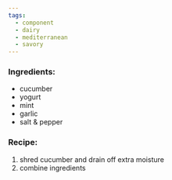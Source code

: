```yaml
---
tags:
  - component
  - dairy
  - mediterranean
  - savory
---
```

### Ingredients:
- cucumber
- yogurt
- mint
- garlic
- salt & pepper

### Recipe:
1. shred cucumber and drain off extra moisture
2. combine ingredients